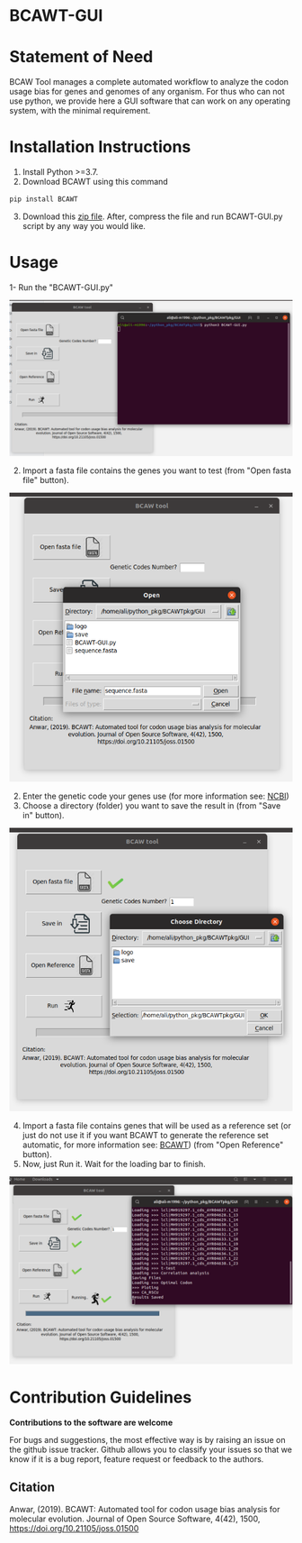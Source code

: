 # BCAWT-GUI

# Statement of Need

BCAW Tool manages a complete automated workflow to analyze the codon usage bias for genes and genomes of any organism. For thus who can not use python, we provide here a GUI software that can work on any operating system, with the minimal requirement.

# Installation Instructions

1. Install  Python >=3.7.
2. Download BCAWT using this command

```python
pip install BCAWT
```
3. Download this [zip file](https://github.com/AliYoussef96/BCAWT-GUI/tree/master/BCAWT-GUI). After, compress the file and run BCAWT-GUI.py script by any way you would like. 

# Usage

1- Run the "BCAWT-GUI.py"

![](https://raw.githubusercontent.com/AliYoussef96/BCAWT-GUI/master/steps/1.png)


2. Import a fasta file contains the genes you want to test (from "Open fasta file" button).

![](https://raw.githubusercontent.com/AliYoussef96/BCAWT-GUI/master/steps/2.png)

2. Enter the genetic code your genes use (for more information see: [NCBI](https://www.ncbi.nlm.nih.gov/Taxonomy/Utils/wprintgc.cgi)) 
3. Choose a directory (folder) you want to save the result in (from "Save in" button). 

![](https://raw.githubusercontent.com/AliYoussef96/BCAWT-GUI/master/steps/3.png)

4. Import a fasta file contains genes that will be used as a reference set (or just do not use it if you want BCAWT to generate the reference set automatic, for more information see: [BCAWT](https://bcaw-tools-documentation.readthedocs.io/en/latest/Intro.html)) (from "Open Reference" button). 
5. Now, just Run it. Wait for the loading bar to finish.

![](https://raw.githubusercontent.com/AliYoussef96/BCAWT-GUI/master/steps/4.png)


# Contribution Guidelines
**Contributions to the software are welcome**

For bugs and suggestions, the most effective way is by raising an issue on the github issue tracker. 
Github allows you to classify your issues so that we know if it is a bug report, feature request or feedback to the authors.


## Citation

Anwar, (2019). BCAWT: Automated tool for codon usage bias analysis for molecular evolution. Journal of Open Source Software, 4(42), 1500, https://doi.org/10.21105/joss.01500
